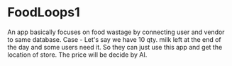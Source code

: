 # FoodLoops1
An app basically focuses on food wastage by connecting user and vendor to same database.
Case - Let's say we have 10 qty. milk left at the end of the day and some users need it. So they can just use this app and get the location of store. The price will be decide by AI.
